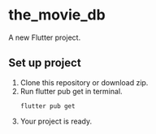 # the_movie_db

A new Flutter project.

## Set up project
1. Clone this repository or download zip.
2. Run flutter pub get in terminal.
   ```
   flutter pub get
   ```
3. Your project is ready.
